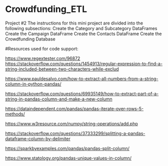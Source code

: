 # Crowdfunding_ETL
Project #2
The instructions for this mini project are divided into the following subsections:
Create the Category and Subcategory DataFrames
Create the Campaign DataFrame
Create the Contacts DataFrame
Create the Crowdfunding Database


#Resources used for code support:

https://www.regextester.com/96872
https://stackoverflow.com/questions/1454913/regular-expression-to-find-a-string-included-between-two-characters-while-exclud

https://www.pauldesalvo.com/how-to-extract-all-numbers-from-a-string-column-in-python-pandas/

https://stackoverflow.com/questions/69935149/how-to-extract-part-of-a-string-in-pandas-column-and-make-a-new-column

https://dataindependent.com/pandas/pandas-iterate-over-rows-5-methods/

https://www.w3resource.com/numpy/string-operations/add.php

https://stackoverflow.com/questions/37333299/splitting-a-pandas-dataframe-column-by-delimiter

https://sparkbyexamples.com/pandas/pandas-split-column/

https://www.statology.org/pandas-unique-values-in-column/


